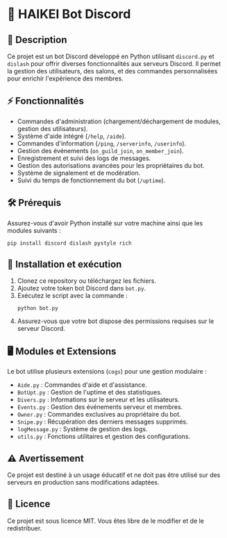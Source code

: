# 🤖 HAIKEI Bot Discord

## 📜 Description

Ce projet est un bot Discord développé en Python utilisant `discord.py` et `dislash` pour offrir diverses fonctionnalités aux serveurs Discord. Il permet la gestion des utilisateurs, des salons, et des commandes personnalisées pour enrichir l'expérience des membres.

## ⚡ Fonctionnalités

- Commandes d'administration (chargement/déchargement de modules, gestion des utilisateurs).
- Système d'aide intégré (`/help`, `/aide`).
- Commandes d'information (`/ping`, `/serverinfo`, `/userinfo`).
- Gestion des événements (`on_guild_join`, `on_member_join`).
- Enregistrement et suivi des logs de messages.
- Gestion des autorisations avancées pour les propriétaires du bot.
- Système de signalement et de modération.
- Suivi du temps de fonctionnement du bot (`/uptime`).

## 🛠️ Prérequis

Assurez-vous d'avoir Python installé sur votre machine ainsi que les modules suivants :

```
pip install discord dislash pystyle rich
```

## 🚀 Installation et exécution

1. Clonez ce repository ou téléchargez les fichiers.
2. Ajoutez votre token bot Discord dans `bot.py`.
3. Exécutez le script avec la commande :
   ```
   python bot.py
   ```
4. Assurez-vous que votre bot dispose des permissions requises sur le serveur Discord.

## 🖥️ Modules et Extensions

Le bot utilise plusieurs extensions (`cogs`) pour une gestion modulaire :
- `Aide.py` : Commandes d'aide et d'assistance.
- `BotUpt.py` : Gestion de l'uptime et des statistiques.
- `Divers.py` : Informations sur le serveur et les utilisateurs.
- `Events.py` : Gestion des événements serveur et membres.
- `Owner.py` : Commandes exclusives au propriétaire du bot.
- `Snipe.py` : Récupération des derniers messages supprimés.
- `logMessage.py` : Système de gestion des logs.
- `utils.py` : Fonctions utilitaires et gestion des configurations.

## ⚠️ Avertissement

Ce projet est destiné à un usage éducatif et ne doit pas être utilisé sur des serveurs en production sans modifications adaptées.

## 📜 Licence

Ce projet est sous licence MIT. Vous êtes libre de le modifier et de le redistribuer.
